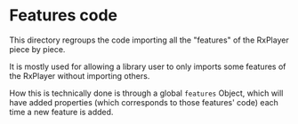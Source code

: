 # Features code

This directory regroups the code importing all the "features" of the RxPlayer piece by
piece.

It is mostly used for allowing a library user to only imports some features of the
RxPlayer without importing others.

How this is technically done is through a global `features` Object, which will have added
properties (which corresponds to those features' code) each time a new feature is added.
